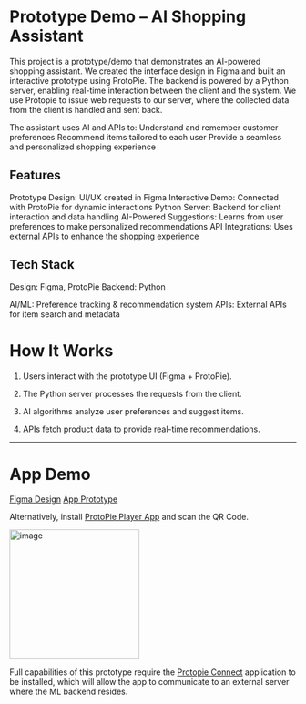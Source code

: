 # Prototype Demo – AI Shopping Assistant
This project is a prototype/demo that demonstrates an AI-powered shopping assistant. We created the interface design in Figma and built an interactive prototype using ProtoPie. The backend is powered by a Python server, enabling real-time interaction between the client and the system. We use Protopie to issue web requests to our server, where the collected data from the client is handled and sent back.
 
The assistant uses AI and APIs to: 
Understand and remember customer preferences
Recommend items tailored to each user
Provide a seamless and personalized shopping experience
 
## Features
Prototype Design: UI/UX created in Figma
Interactive Demo: Connected with ProtoPie for dynamic interactions
Python Server: Backend for client interaction and data handling
AI-Powered Suggestions: Learns from user preferences to make personalized recommendations
API Integrations: Uses external APIs to enhance the shopping experience
 
## Tech Stack
Design: Figma, ProtoPie
Backend: Python

AI/ML: Preference tracking & recommendation system
APIs: External APIs for item search and metadata
 
 
# How It Works 
1. Users interact with the prototype UI (Figma + ProtoPie).
2. The Python server processes the requests from the client.
3. AI algorithms analyze user preferences and suggest items.
 
 
4. APIs fetch product data to provide real-time recommendations.

___

# App Demo

[Figma Design](https://www.figma.com/design/LAUxcVJKzLSFeDYlIdvoKq/VivAI?node-id=417-615&t=XdmNtgMp1KhMPwvh-1)
[App Prototype](https://cloud.protopie.io/p/7cdd3bb7a9026738d679c9d8?ui=true&scaleToFit=true&enableHotspotHints=true&cursorType=touch&mockup=true&bgColor=%23F5F5F5&bgImage=undefined&playSpeed=1&handoff=true)

Alternatively, install [ProtoPie Player App](https://www.protopie.io/learn/docs/player/getting-started?_ga=2.11966397.867037052.1759467473-803740143.1759269170) and scan the QR Code.

<img width="228" height="228" alt="image" src="https://github.com/user-attachments/assets/7a7dcd59-6f29-4f88-a43f-d107466e0a54" />

Full capabilities of this prototype require the [Protopie Connect](https://www.protopie.io/connect) application to be installed, which will allow the app to communicate to an external server where the ML backend resides.
